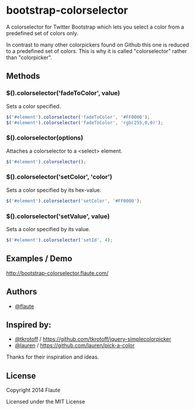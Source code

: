 bootstrap-colorselector
=======================

A colorselector for Twitter Bootstrap which lets you select a color from a predefined set of colors only.

In contrast to many other colorpickers found on Github this one is reduced to a predefined set of colors.
This is why it is called "colorselector" rather than "colorpicker".

## Methods

### $().colorselector('fadeToColor', value)
Sets a color specified.
```javascript
$('#element').colorselector('fadeToColor', '#FF0000');
$('#element').colorselector('fadeToColor', 'rgb(255,0,0)');
```

### $().colorselector(options)
Attaches a colorselector to a &lt;select&gt; element.
```javascript
$('#element').colorselector();
```

### $().colorselector('setColor', 'color')
Sets a color specified by its hex-value.
```javascript
$('#element').colorselector('setColor', '#FF0000');
```

### $().colorselector('setValue', value)
Sets a color specified by its value.
```javascript
$('#element').colorselector('setId', 4);
```

## Examples / Demo

http://bootstrap-colorselector.flaute.com/

## Authors

+ [@flaute](https://github.com/flaute/)

## Inspired by:

+ [@tkrotoff](https://github.com/tkrotoff/) / https://github.com/tkrotoff/jquery-simplecolorpicker
+ [@lauren](https://github.com/lauren/) / https://github.com/lauren/pick-a-color

Thanks for their inspiration and ideas.

## License

Copyright 2014 Flaute

Licensed under the MIT License
